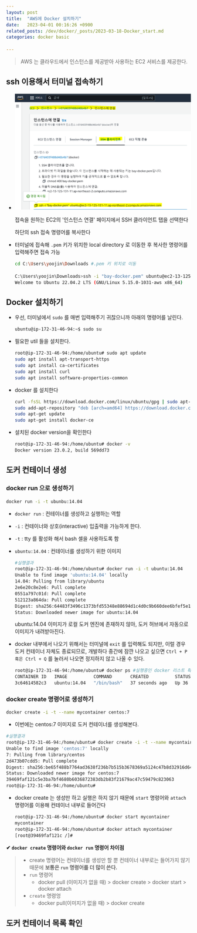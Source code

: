 ```yaml
---
layout: post
title:  "AWS에 Docker 설치하기"
date:   2023-04-01 00:16:26 +0900
related_posts: /dev/docker/_posts/2023-03-18-Docker_start.md
categories: docker basic

---
```


>  AWS 는 클라우드에서 인스턴스를 제공받아 사용하는 EC2 서비스를 제공한다. 



## ssh 이용해서 터미널 접속하기

- ![image-20230401235108554](./../../../assets/image-20230401235108554.png)

  접속을 원하는 EC2의 '인스턴스 연결' 페이지에서 SSH 클라이언트 탭을 선택한다

  하단의 ssh 접속 명령어를 복사한다

- 터미널에 접속해 `.pem` 키가 위치한 local directory 로 이동한 후 복사한 명령어를 입력해주면 접속 가능

  ```bash
  cd C:\Users\yoojin\Downloads #.pem 키 위치로 이동
  
  C:\Users\yoojin\Downloads>ssh -i "bay-docker.pem" ubuntu@ec2-13-125-131-11.ap-northeast-2.compute.amazonaws.com
  Welcome to Ubuntu 22.04.2 LTS (GNU/Linux 5.15.0-1031-aws x86_64)
  ```

## Docker 설치하기

- 우선, 터미널에서 `sudo` 를 매번 입력해주기 귀찮으니까 아래의 명령어를 날린다.

  ```bash
  ubuntu@ip-172-31-46-94:~$ sudo su
  ```

- 필요한 util 들을 설치한다.

  ```bash
  root@ip-172-31-46-94:/home/ubuntu# sudo apt update
  sudo apt install apt-transport-https
  sudo apt install ca-certificates
  sudo apt install curl
  sudo apt install software-properties-common
  ```

- docker 를 설치한다

  ```bash
  curl -fsSL https://download.docker.com/linux/ubuntu/gpg | sudo apt-key add -
  sudo add-apt-repository "deb [arch=amd64] https://download.docker.com/linux/ubuntu bionic stable"
  sudo apt-get update
  sudo apt-get install docker-ce
  ```

- 설치된 docker version을 확인한다

  ```bash
  root@ip-172-31-46-94:/home/ubuntu# docker -v
  Docker version 23.0.2, build 569dd73
  ```

## 도커 컨테이너 생성

### docker run 으로 생성하기

```bash
docker run -i -t ubunbu:14.04
```

- `docker run` : 컨테이너를 생성하고 실행하는 역할

- `-i` : 컨테이너와 상호(interactive)  입출력을 가능하게 한다.

- `-t` : tty 를 활성화 해서 bash 셸을 사용하도록 함

- `ubuntu:14.04` : 컨테이너를 생성하기 위한 이미지

  ```bash
  #실행결과
  root@ip-172-31-46-94:/home/ubuntu# docker run -i -t ubuntu:14.04
  Unable to find image 'ubuntu:14.04' locally
  14.04: Pulling from library/ubuntu
  2e6e20c8e2e6: Pull complete
  0551a797c01d: Pull complete
  512123a864da: Pull complete
  Digest: sha256:64483f3496c1373bfd55348e88694d1c4d0c9b660dee6bfef5e12f43b9933b30
  Status: Downloaded newer image for ubuntu:14.04
  
  ```

  ubuntu:14.04 이미지가 로컬 도커 엔진에 존재하지 않아, 도커 허브에서 자동으로 이미지가 내려받아진다.

- docker 내부에서 나오기 위해서는 터미널에 `exit` 를 입력해도 되지만, 이럴 경우 도커 컨테이너 자체도 종료되므로, 개발하다 중간에 잠깐 나오고 싶으면 `Ctrl + P 혹은 Ctrl + Q` 를 눌러서 나오면 정지하지 않고 나올 수 있다.

  ```bash
  root@ip-172-31-46-94:/home/ubuntu# docker ps #실행중인 docker 리스트 확인하는 명령어
  CONTAINER ID   IMAGE          COMMAND       CREATED          STATUS          PORTS     NAMES
  3c64614582c3   ubuntu:14.04   "/bin/bash"   37 seconds ago   Up 36 seconds             sleepy_easley
  ```

### docker create 명령어로 생성하기

```bash
docker create -i -t --name mycontainer centos:7
```

- 이번에는 centos:7 이미지로 도커 컨테이너를 생성해본다.

```bash
#실행결과
root@ip-172-31-46-94:/home/ubuntu# docker create -i -t --name mycontainer centos:7
Unable to find image 'centos:7' locally
7: Pulling from library/centos
2d473b07cdd5: Pull complete
Digest: sha256:be65f488b7764ad3638f236b7b515b3678369a5124c47b8d32916d6487418ea4
Status: Downloaded newer image for centos:7
39469faf121c5e3ba7bf4680b6036872383db2b83f21679ac47c59479c823063
root@ip-172-31-46-94:/home/ubuntu#
```

- docker create 는 생성만 하고 실행은 하지 않기 때문에 `start` 명령어와 `attach` 명령어를 이용해 컨테이너 내부로 들어간다

  ```bash
  root@ip-172-31-46-94:/home/ubuntu# docker start mycontainer
  mycontainer
  root@ip-172-31-46-94:/home/ubuntu# docker attach mycontainer
  [root@39469faf121c /]#
  ```

**✔ `docker create` 명령어와 `docker run` 명령어 차이점**

> -  create 명령어는 컨테이너를 생성만 할 뿐 컨테이너 내부로는 들어가지 않기 때문에 **보통은 `run` 명령어를 더 많이 쓴다.** 
> - `run` 명령어 
>   - docker pull (이미지가 없을 때)  > docker create > docker start > docker attach
> - `create` 명령엉
>   - docker pull(이미지가 없을 때) > docker create

## 도커 컨테이너 목록 확인



